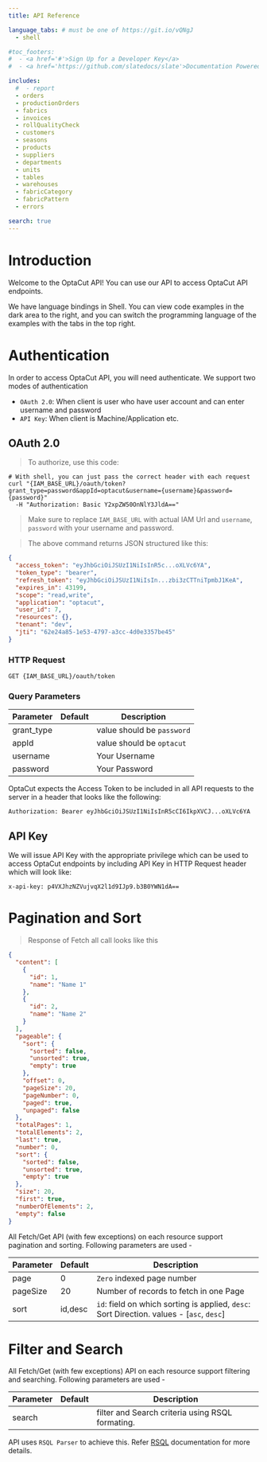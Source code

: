 ```yaml
---
title: API Reference

language_tabs: # must be one of https://git.io/vQNgJ
  - shell

#toc_footers:
#  - <a href='#'>Sign Up for a Developer Key</a>
#  - <a href='https://github.com/slatedocs/slate'>Documentation Powered by Slate</a>

includes:
  #  - report
  - orders
  - productionOrders
  - fabrics
  - invoices
  - rollQualityCheck
  - customers
  - seasons
  - products
  - suppliers
  - departments
  - units
  - tables
  - warehouses
  - fabricCategory
  - fabricPattern
  - errors

search: true
---
```


# Introduction

Welcome to the OptaCut API! You can use our API to access OptaCut API endpoints.

We have language bindings in Shell. You can view code examples in the dark area to the right, and you can switch the
programming language of the examples with the tabs in the top right.

# Authentication

In order to access OptaCut API, you will need authenticate. We support two modes of authentication

- `OAuth 2.0`: When client is user who have user account and can enter username and password
- `API Key`: When client is Machine/Application etc.

## OAuth 2.0

> To authorize, use this code:

```shell
# With shell, you can just pass the correct header with each request
curl "{IAM_BASE_URL}/oauth/token?grant_type=password&appId=optacut&username={username}&password={password}"
  -H "Authorization: Basic Y2xpZW50OnNlY3JldA=="
```

> Make sure to replace `IAM_BASE_URL` with actual IAM Url and `username`, `password` with your username and password.

> The above command returns JSON structured like this:

```json
{
  "access_token": "eyJhbGciOiJSUzI1NiIsInR5c...oXLVc6YA",
  "token_type": "bearer",
  "refresh_token": "eyJhbGciOiJSUzI1NiIsIn...zbi3zCTTniTpmbJ1KeA",
  "expires_in": 43199,
  "scope": "read,write",
  "application": "optacut",
  "user_id": 7,
  "resources": {},
  "tenant": "dev",
  "jti": "62e24a85-1e53-4797-a3cc-4d0e3357be45"
}
```

### HTTP Request

`GET {IAM_BASE_URL}/oauth/token`

### Query Parameters

| Parameter  | Default | Description                 |
|------------|---------|-----------------------------|
| grant_type |         | value should be  `password` |
| appId      |         | value should be  `optacut`  |
| username   |         | Your Username               |
| password   |         | Your Password               |

OptaCut expects the Access Token to be included in all API requests to the server in a header that looks like the
following:

`Authorization: Bearer eyJhbGciOiJSUzI1NiIsInR5cCI6IkpXVCJ...oXLVc6YA`

## API Key

We will issue API Key with the appropriate privilege which can be used to access OptaCut endpoints by including API Key
in
HTTP Request header which will look like:

`x-api-key: p4VXJhzNZVujvqX2l1d9IJp9.b3B0YWN1dA==`

# Pagination and Sort

> Response of Fetch all call looks like this

```json
{
  "content": [
    {
      "id": 1,
      "name": "Name 1"
    },
    {
      "id": 2,
      "name": "Name 2"
    }
  ],
  "pageable": {
    "sort": {
      "sorted": false,
      "unsorted": true,
      "empty": true
    },
    "offset": 0,
    "pageSize": 20,
    "pageNumber": 0,
    "paged": true,
    "unpaged": false
  },
  "totalPages": 1,
  "totalElements": 2,
  "last": true,
  "number": 0,
  "sort": {
    "sorted": false,
    "unsorted": true,
    "empty": true
  },
  "size": 20,
  "first": true,
  "numberOfElements": 2,
  "empty": false
}
```

All Fetch/Get API (with few exceptions) on each resource support pagination and sorting. Following parameters are used -

| Parameter | Default | Description                                                                               |                                                                               
|-----------|---------|-------------------------------------------------------------------------------------------|
| page      | 0       | `Zero` indexed page number                                                                |                                                                
| pageSize  | 20      | Number of records to fetch in one Page                                                    |                                                    
| sort      | id,desc | `id`: field on which sorting is applied, `desc`: Sort Direction. values - [`asc`, `desc`] | 

# Filter and Search

All Fetch/Get (with few exceptions) API on each resource support filtering and searching. Following parameters are
used -

| Parameter | Default | Description                                      |                                      
|-----------|---------|--------------------------------------------------|
| search    |         | filter and Search criteria using RSQL formating. | 

API uses `RSQL Parser` to achieve this. Refer [RSQL](https://github.com/jirutka/rsql-parser) documentation for more
details.

